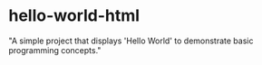 # hello-world-html
"A simple project that displays 'Hello World' to demonstrate basic programming concepts."
